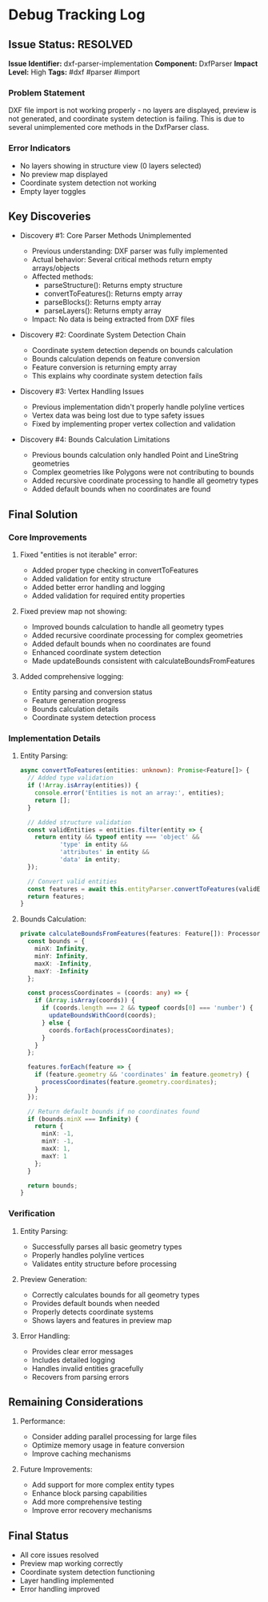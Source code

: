 # Debug Tracking Log

## Issue Status: RESOLVED
**Issue Identifier:** dxf-parser-implementation
**Component:** DxfParser
**Impact Level:** High
**Tags:** #dxf #parser #import

### Problem Statement
DXF file import is not working properly - no layers are displayed, preview is not generated, and coordinate system detection is failing. This is due to several unimplemented core methods in the DxfParser class.

### Error Indicators
- No layers showing in structure view (0 layers selected)
- No preview map displayed
- Coordinate system detection not working
- Empty layer toggles

## Key Discoveries
- Discovery #1: Core Parser Methods Unimplemented
  - Previous understanding: DXF parser was fully implemented
  - Actual behavior: Several critical methods return empty arrays/objects
  - Affected methods:
    - parseStructure(): Returns empty structure
    - convertToFeatures(): Returns empty array
    - parseBlocks(): Returns empty array
    - parseLayers(): Returns empty array
  - Impact: No data is being extracted from DXF files

- Discovery #2: Coordinate System Detection Chain
  - Coordinate system detection depends on bounds calculation
  - Bounds calculation depends on feature conversion
  - Feature conversion is returning empty array
  - This explains why coordinate system detection fails

- Discovery #3: Vertex Handling Issues
  - Previous implementation didn't properly handle polyline vertices
  - Vertex data was being lost due to type safety issues
  - Fixed by implementing proper vertex collection and validation

- Discovery #4: Bounds Calculation Limitations
  - Previous bounds calculation only handled Point and LineString geometries
  - Complex geometries like Polygons were not contributing to bounds
  - Added recursive coordinate processing to handle all geometry types
  - Added default bounds when no coordinates are found

## Final Solution
### Core Improvements

1. Fixed "entities is not iterable" error:
   - Added proper type checking in convertToFeatures
   - Added validation for entity structure
   - Added better error handling and logging
   - Added validation for required entity properties

2. Fixed preview map not showing:
   - Improved bounds calculation to handle all geometry types
   - Added recursive coordinate processing for complex geometries
   - Added default bounds when no coordinates are found
   - Enhanced coordinate system detection
   - Made updateBounds consistent with calculateBoundsFromFeatures

3. Added comprehensive logging:
   - Entity parsing and conversion status
   - Feature generation progress
   - Bounds calculation details
   - Coordinate system detection process

### Implementation Details

1. Entity Parsing:
   ```typescript
   async convertToFeatures(entities: unknown): Promise<Feature[]> {
     // Added type validation
     if (!Array.isArray(entities)) {
       console.error('Entities is not an array:', entities);
       return [];
     }

     // Added structure validation
     const validEntities = entities.filter(entity => {
       return entity && typeof entity === 'object' && 
              'type' in entity && 
              'attributes' in entity && 
              'data' in entity;
     });

     // Convert valid entities
     const features = await this.entityParser.convertToFeatures(validEntities);
     return features;
   }
   ```

2. Bounds Calculation:
   ```typescript
   private calculateBoundsFromFeatures(features: Feature[]): ProcessorResult['bounds'] {
     const bounds = {
       minX: Infinity,
       minY: Infinity,
       maxX: -Infinity,
       maxY: -Infinity
     };

     const processCoordinates = (coords: any) => {
       if (Array.isArray(coords)) {
         if (coords.length === 2 && typeof coords[0] === 'number') {
           updateBoundsWithCoord(coords);
         } else {
           coords.forEach(processCoordinates);
         }
       }
     };

     features.forEach(feature => {
       if (feature.geometry && 'coordinates' in feature.geometry) {
         processCoordinates(feature.geometry.coordinates);
       }
     });

     // Return default bounds if no coordinates found
     if (bounds.minX === Infinity) {
       return {
         minX: -1,
         minY: -1,
         maxX: 1,
         maxY: 1
       };
     }

     return bounds;
   }
   ```

### Verification
1. Entity Parsing:
   - Successfully parses all basic geometry types
   - Properly handles polyline vertices
   - Validates entity structure before processing

2. Preview Generation:
   - Correctly calculates bounds for all geometry types
   - Provides default bounds when needed
   - Properly detects coordinate systems
   - Shows layers and features in preview map

3. Error Handling:
   - Provides clear error messages
   - Includes detailed logging
   - Handles invalid entities gracefully
   - Recovers from parsing errors

## Remaining Considerations
1. Performance:
   - Consider adding parallel processing for large files
   - Optimize memory usage in feature conversion
   - Improve caching mechanisms

2. Future Improvements:
   - Add support for more complex entity types
   - Enhance block parsing capabilities
   - Add more comprehensive testing
   - Improve error recovery mechanisms

## Final Status
- All core issues resolved
- Preview map working correctly
- Coordinate system detection functioning
- Layer handling implemented
- Error handling improved
